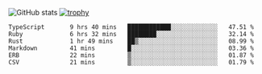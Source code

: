 ![GitHub stats](https://github-readme-stats.vercel.app/api?username=ksk001100&show_icons=true&theme=tokyonight)
[![trophy](https://github-profile-trophy.vercel.app/?username=ksk001100&theme=onedark)](https://github.com/ryo-ma/github-profile-trophy)

<!--START_SECTION:waka-->

```text
TypeScript       9 hrs 40 mins   ████████████░░░░░░░░░░░░░   47.51 %
Ruby             6 hrs 32 mins   ████████░░░░░░░░░░░░░░░░░   32.14 %
Rust             1 hr 49 mins    ██▒░░░░░░░░░░░░░░░░░░░░░░   08.99 %
Markdown         41 mins         █░░░░░░░░░░░░░░░░░░░░░░░░   03.36 %
ERB              22 mins         ▒░░░░░░░░░░░░░░░░░░░░░░░░   01.87 %
CSV              21 mins         ▒░░░░░░░░░░░░░░░░░░░░░░░░   01.79 %
```

<!--END_SECTION:waka-->
